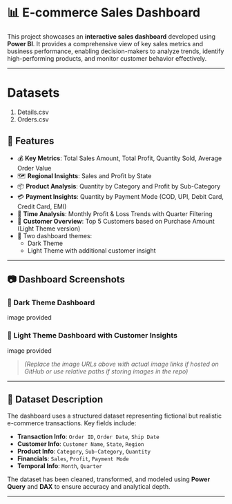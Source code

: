 # 📊 E-commerce Sales Dashboard

This project showcases an **interactive sales dashboard** developed using **Power BI**. It provides a comprehensive view of key sales metrics and business performance, enabling decision-makers to analyze trends, identify high-performing products, and monitor customer behavior effectively.

---
#  Datasets
1. Details.csv
2. Orders.csv

## 🚀 Features

- 💰 **Key Metrics**: Total Sales Amount, Total Profit, Quantity Sold, Average Order Value
- 🗺️ **Regional Insights**: Sales and Profit by State
- 📦 **Product Analysis**: Quantity by Category and Profit by Sub-Category
- 💳 **Payment Insights**: Quantity by Payment Mode (COD, UPI, Debit Card, Credit Card, EMI)
- 📅 **Time Analysis**: Monthly Profit & Loss Trends with Quarter Filtering
- 👤 **Customer Overview**: Top 5 Customers based on Purchase Amount (Light Theme version)
- 🎨 Two dashboard themes:
  - Dark Theme
  - Light Theme with additional customer insight

---

## 📷 Dashboard Screenshots

### 🔴 Dark Theme Dashboard

image provided

### 🔵 Light Theme Dashboard with Customer Insights

image provided

> *(Replace the image URLs above with actual image links if hosted on GitHub or use relative paths if storing images in the repo)*

---

## 📂 Dataset Description

The dashboard uses a structured dataset representing fictional but realistic e-commerce transactions. Key fields include:

- **Transaction Info**: `Order ID`, `Order Date`, `Ship Date`
- **Customer Info**: `Customer Name`, `State`, `Region`
- **Product Info**: `Category`, `Sub-Category`, `Quantity`
- **Financials**: `Sales`, `Profit`, `Payment Mode`
- **Temporal Info**: `Month`, `Quarter`

The dataset has been cleaned, transformed, and modeled using **Power Query** and **DAX** to ensure accuracy and analytical depth.

---

